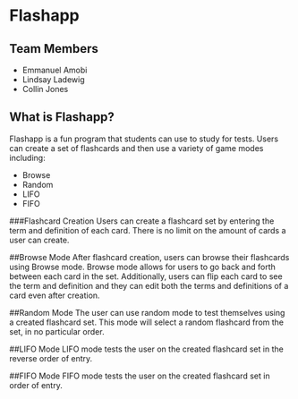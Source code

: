 # Flashapp
## Team Members 
* Emmanuel Amobi
* Lindsay Ladewig
* Collin Jones

## What is Flashapp?
Flashapp is a fun program that students can use to study for tests. Users can
create a set of flashcards and then use a variety of game modes including:
* Browse 
* Random
* LIFO
* FIFO

###Flashcard Creation
Users can create a flashcard set by entering the term and definition of each card. There
is no limit on the amount of cards a user can create.

##Browse Mode
After flashcard creation, users can browse their flashcards using Browse mode. Browse mode
allows for users to go back and forth between each card in the set. Additionally, users
can flip each card to see the term and definition and they can edit both the terms and 
definitions of a card even after creation. 

##Random Mode
The user can use random mode to test themselves using a created flashcard set. This mode will select
a random flashcard from the set, in no particular order.

##LIFO Mode
LIFO mode tests the user on the created flashcard set in the reverse order of entry.

##FIFO Mode
FIFO mode tests the user on the created flashcard set in order of entry.